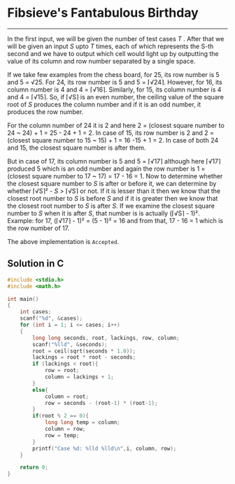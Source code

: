 # Fibsieve's Fantabulous Birthday #
---

In the first input, we will be given the number of test cases *T* . After that we will be given an input *S* upto *T* times, each of which represents the S-th second and we have to output which cell would light up by outputting the value of its column and row number separated by a single space.

If we take few examples from the chess board, for 25, its row number is 5 and 5 = √25. For 24, its row number is 5 and 5 = ⌈√24⌉. However, for 16, its column number is 4 and 4 = ⌈√16⌉. Similarly, for 15, its column number is 4 and 4 = ⌈√15⌉. So, if ⌈√S⌉ is an even number, the ceiling value of the square root of *S* produces the column number and if it is an odd number, it produces the row number.

For the column number of 24 it is 2 and here 2 = (closest square number to 24 ~ 24) + 1 = 25 - 24 + 1 = 2. In case of 15, its row number is 2 and 2 = (closest square number to 15 ~ 15) + 1 = 16 -15 + 1 = 2. In case of both 24 and 15, the closest square number is after them. 

But in case of 17, its column number is 5 and 5  = ⌈√17⌉ although here ⌈√17⌉ produced 5 which is an odd number and again the row number is 1 = (closest square number to 17 ~ 17) = 17 - 16 = 1. Now to determine whether the closest square number to *S* is after or before it, we can determine by whether ⌈√S⌉² - *S* > ⌈√S⌉ or not. If it is lesser than it then we know that the closest root number to *S* is before *S* and if it is greater then we know that the closest root number to *S* is after *S*. If we examine the closest square number to *S* when it is after *S*, that number is is actually (⌈√S⌉ - 1)². Example: for 17, (⌈√17⌉ - 1)² = (5 - 1)² = 16 and from that, 17 - 16 = 1 which is the row number of 17.

The above implementation is `Accepted`.

## Solution in C ##

```c
#include <stdio.h>
#include <math.h>

int main()
{
    int cases;
    scanf("%d", &cases);
    for (int i = 1; i <= cases; i++)
    {
        long long seconds, root, lackings, row, column;
        scanf("%lld", &seconds);
        root = ceil(sqrt(seconds * 1.0));
        lackings = root * root - seconds;
        if (lackings < root){
            row = root;
            column = lackings + 1;
        }
        else{
            column = root;
            row = seconds - (root-1) * (root-1);
        }
        if(root % 2 == 0){
            long long temp = column;
            column = row;
            row = temp;
        }
        printf("Case %d: %lld %lld\n",i, column, row);
    }

    return 0;
}
```
